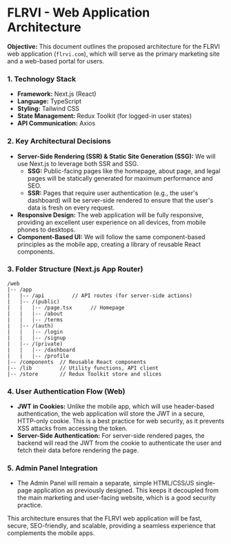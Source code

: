 # FLRVI - Web Application Architecture

**Objective:** This document outlines the proposed architecture for the FLRVI web application (`flrvi.com`), which will serve as the primary marketing site and a web-based portal for users.

### 1. Technology Stack

*   **Framework:** Next.js (React)
*   **Language:** TypeScript
*   **Styling:** Tailwind CSS
*   **State Management:** Redux Toolkit (for logged-in user states)
*   **API Communication:** Axios

### 2. Key Architectural Decisions

*   **Server-Side Rendering (SSR) & Static Site Generation (SSG):** We will use Next.js to leverage both SSR and SSG.
    *   **SSG:** Public-facing pages like the homepage, about page, and legal pages will be statically generated for maximum performance and SEO.
    *   **SSR:** Pages that require user authentication (e.g., the user's dashboard) will be server-side rendered to ensure that the user's data is fresh on every request.
*   **Responsive Design:** The web application will be fully responsive, providing an excellent user experience on all devices, from mobile phones to desktops.
*   **Component-Based UI:** We will follow the same component-based principles as the mobile app, creating a library of reusable React components.

### 3. Folder Structure (Next.js App Router)

```
/web
|-- /app
|   |-- /api         // API routes (for server-side actions)
|   |-- /(public)
|   |   |-- /page.tsx      // Homepage
|   |   |-- /about
|   |   |-- /terms
|   |-- /(auth)
|   |   |-- /login
|   |   |-- /signup
|   |-- /(private)
|   |   |-- /dashboard
|   |   |-- /profile
|-- /components  // Reusable React components
|-- /lib         // Utility functions, API client
|-- /store       // Redux Toolkit store and slices
```

### 4. User Authentication Flow (Web)

*   **JWT in Cookies:** Unlike the mobile app, which will use header-based authentication, the web application will store the JWT in a secure, HTTP-only cookie. This is a best practice for web security, as it prevents XSS attacks from accessing the token.
*   **Server-Side Authentication:** For server-side rendered pages, the backend will read the JWT from the cookie to authenticate the user and fetch their data before rendering the page.

### 5. Admin Panel Integration

*   The Admin Panel will remain a separate, simple HTML/CSS/JS single-page application as previously designed. This keeps it decoupled from the main marketing and user-facing website, which is a good security practice.

This architecture ensures that the FLRVI web application will be fast, secure, SEO-friendly, and scalable, providing a seamless experience that complements the mobile apps.
